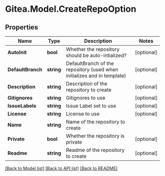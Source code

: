 
# Gitea.Model.CreateRepoOption

## Properties

Name | Type | Description | Notes
------------ | ------------- | ------------- | -------------
**AutoInit** | **bool** | Whether the repository should be auto-intialized? | [optional] 
**DefaultBranch** | **string** | DefaultBranch of the repository (used when initializes and in template) | [optional] 
**Description** | **string** | Description of the repository to create | [optional] 
**Gitignores** | **string** | Gitignores to use | [optional] 
**IssueLabels** | **string** | Issue Label set to use | [optional] 
**License** | **string** | License to use | [optional] 
**Name** | **string** | Name of the repository to create | 
**Private** | **bool** | Whether the repository is private | [optional] 
**Readme** | **string** | Readme of the repository to create | [optional] 

[[Back to Model list]](../README.md#documentation-for-models)
[[Back to API list]](../README.md#documentation-for-api-endpoints)
[[Back to README]](../README.md)

